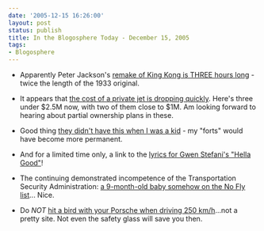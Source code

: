 ```yaml
---
date: '2005-12-15 16:26:00'
layout: post
status: publish
title: In the Blogosphere Today - December 15, 2005
tags:
- Blogosphere
---
```


  * Apparently Peter Jackson's [remake of King Kong is THREE hours long](http://www.wired.com/news/culture/0,1284,69832,00.html?tw=rss.TOP) - twice the length of the 1933 original.


  * It appears that [the cost of a private jet is dropping quickly](http://www.popsci.com/popsci/technology/generaltechnology/32f752bf9edf7010vgnvcm1000004eecbccdrcrd.html). Here's three under $2.5M now, with two of them close to $1M. Am looking forward to hearing about partial ownership plans in these.


  * Good thing [they didn't have this when I was a kid](http://www.popsci.com/popsci/bown2005/hometech/ae7365e470857010vgnvcm1000004eecbccdrcrd.html) - my "forts" would have become more permanent.


  * And for a limited time only, a link to the [lyrics for Gwen Stefani's "Hella Good"](http://www.metrolyrics.com/lyrics/165484994/Hella_good)!


  * The continuing demonstrated incompetence of the Transportation Security Administration: [a 9-month-old baby somehow on the No Fly list](http://news.com.com/Theres+no+getting+off+that+no-fly+list/2100-7350_3-5996897.html)... Nice.


  * Do *NOT* [hit a bird with your Porsche when driving 250 km/h](http://www.yuretz.ru/Vstrecha_s_kuricej_na_skorosti_250_km_chas_p510.html)...not a pretty site. Not even the safety glass will save you then.



